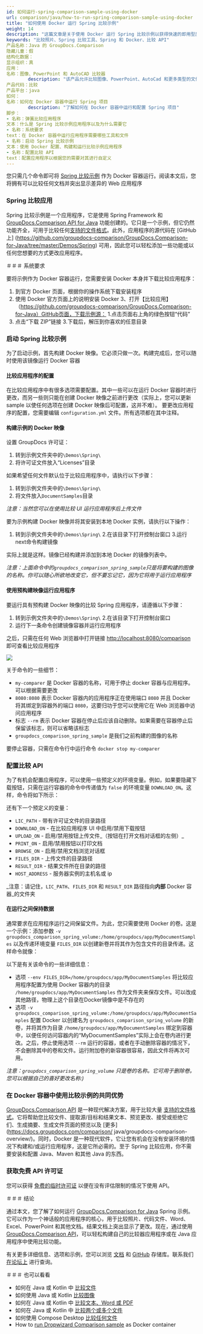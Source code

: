 ```yaml
---
id: 如何运行-spring-comparison-sample-using-docker
url: comparison/java/how-to-run-spring-comparison-sample-using-docker
title: "如何使用 Docker 运行 Spring 比较示例"
weight: 14
description: "这篇文章是关于使用 Docker 运行 Spring 比较示例以获得快速的即用型应用程序来比较文件"
keywords: "比较照片、Spring 比较工具、Spring 和 Docker、比较 API"
产品名称：Java 的 GroupDocs.Comparison
隐藏儿童：假
结构化数据：
显示组织：真
应用：
名称：图像、PowerPoint 和 AutoCAD 比较器
        description: "该产品允许比较图像、PowerPoint、AutoCad 和更多类型的文件"
产品代码：比较
产品平台：java
如何：
名称：如何在 Docker 容器中运行 Spring 项目
        description: "了解如何在 Docker 容器中运行和配置 Spring 项目"
脚步：
- 名称：弹簧比较应用程序
文本：什么是 Spring 比较示例应用程序以及为什么需要它
- 名称：系统要求
text：在 Docker 容器中运行应用程序需要哪些工具和文件
- 名称：启动 Spring 比较示例
文本：使用 Docker 配置、构建和运行比较示例应用程序
- 名称：配置比较 API
text：配置应用程序以根据您的需要对其进行自定义
---
```


您只需几个命令即可将 [Spring 比较示例](https://github.com/groupdocs-comparison/GroupDocs.Comparison-for-Java/tree/master/Demos/Spring) 作为 Docker 容器运行。阅读本文后，您将拥有可以比较任何文档并突出显示差异的 Web 应用程序

### Spring 比较应用

Spring 比较示例是一个应用程序，它是使用 Spring Framework 和 [GroupDocs.Comparison API for Java](https://products.groupdocs.com/comparison/java) 功能创建的。它只是一个示例，但它仍然功能齐全，可用于比较任何[支持的文件格式](/comparison/java/supported-document-formats/)。此外，应用程序的源代码在 [GitHub 上] (https://github.com/groupdocs-comparison/GroupDocs.Comparison-for-Java/tree/master/Demos/Spring) 可用，因此您可以轻松添加一些功能或以任何您想要的方式更改应用程序。

＃＃＃ 系统要求

要将示例作为 Docker 容器运行，您需要安装 Docker 本身并下载比较应用程序：
1. 到官方 Docker 页面，根据你的操作系统下载安装程序
2. 使用 Docker 官方页面上的说明安装 Docker
3、打开【比较应用】（https://github.com/groupdocs-comparison/GroupDocs.Comparison-for-Java）GitHub页面，下载示例源：
1.点击页面右上角的绿色按钮“代码”
2. 点击“下载 ZIP”链接
3.下载后，解压到你喜欢的任意目录

### 启动 Spring 比较示例

为了启动示例，首先构建 Docker 映像。它必须只做一次。构建完成后，您可以随时使用该镜像运行 Docker 容器

#### 比较应用程序的配置

在比较应用程序中有很多选项需要配置。其中一些可以在运行 Docker 容器时进行更改，而另一些则只能在创建 Docker 映像之前进行更改（实际上，您可以更新 sample 以使任何选项在创建 Docker 映像后可配置，这并不难）。
要更改应用程序的配置，您需要编辑 `configuration.yml` 文件。所有选项都在其中注释。

#### 构建示例的 Docker 映像

设置 GroupDocs 许可证：

1. 转到示例文件夹中的`\Demos\Spring\`
2. 将许可证文件放入“Licenses”目录

如果希望任何文件默认位于比较应用程序中，请执行以下步骤：

1. 转到示例文件夹中的`\Demos\Spring\`
2. 将文件放入`DocumentSamples`目录

_注意：当然您可以在使用比较 UI 运行应用程序后上传文件_

要为示例构建 Docker 映像并将其安装到本地 Docker 实例，请执行以下操作：

1. 转到示例文件夹中的`\Demos\Spring\`
2.在该目录下打开控制台窗口
3.运行next命令构建镜像

<script src="https://gist.github.com/groupdocs-comparison-gists/9ba24482d5625a6ba08c13045f7c115e.js"></script>

实际上就是这样。镜像已经构建并添加到本地 Docker 的镜像列表中。

_注意：上面命令中的`groupdocs_comparison_spring_sample`只是将要构建的图像的名称。你可以随心所欲地改变它，但不要忘记它，因为它将用于运行应用程序_

#### 使用预构建映像运行应用程序

要运行具有预构建 Docker 映像的比较 Spring 应用程序，请遵循以下步骤：

1. 转到示例文件夹中的`\Demos\Spring\`
2.在该目录下打开控制台窗口
3. 运行下一条命令创建镜像容器并运行应用程序

<script src="https://gist.github.com/groupdocs-comparison-gists/2b74fad512ad1f6155ad70eb4958d10e.js"></script>
   

之后，只需在任何 Web 浏览器中打开链接 [http://localhost:8080/comparison](http://localhost:8080/comparison) 即可查看比较应用程序

![](comparison/java/images/how-to-run-spring-comparison-sample-using-docker.png)

关于命令的一些细节：
* `my-comparer` 是 Docker 容器的名称，可用于停止 docker 容器与应用程序。可以根据需要更改
* `8080:8080` 表示 Docker 容器内的应用程序正在使用端口 `8080` 并且 Docker 将其绑定到容器外的端口 `8080`，这要归功于您可以使用它在 Web 浏览器中访问应用程序
* 标志 `--rm` 表示 Docker 容器在停止后应该自动删除。如果需要在容器停止后保留该标志，则可以省略该标志
* `groupdocs_comparison_spring_sample` 是我们之前构建的图像的名称

要停止容器，只需在命令行中运行命令 `docker stop my-comparer`

### 配置比较 API

为了有机会配置应用程序，可以使用一些预定义的环境变量。例如，如果要隐藏下载按钮，只需在运行容器的命令中传递值为 `false` 的环境变量 `DOWNLOAD_ON`。这样，命令将如下所示：

<script src="https://gist.github.com/groupdocs-comparison-gists/136b93614d02f6c4d779620b83b89f98.js"></script>

还有下一个预定义的变量：
* `LIC_PATH` - 带有许可证文件的目录路径
* `DOWNLOAD_ON` - 在比较应用程序 UI 中启用/禁用下载按钮
* `UPLOAD_ON` - 启用/禁用按钮上传文件_（按钮在打开文档对话框的左侧）_
* `PRINT_ON` - 启用/禁用按钮以打印文档
* `BROWSE_ON` - 启用/禁用文档浏览对话框
* `FILES_DIR` - 上传文件的目录路径
* `RESULT_DIR` - 结果文件所在目录的路径
* `HOST_ADDRESS` - 服务器实例的主机名或 ip

_注意：请记住，`LIC_PATH`、`FILES_DIR` 和 `RESULT_DIR` 路径指向**内部** Docker 容器_的文件夹

#### 在运行之间保持数据

通常要求在应用程序运行之间保留文件。为此，您只需要使用 Docker 的卷。这是一个示例：添加参数 `-v groupdocs_comparison_spring_volume:/home/groupdocs/app/MyDocumentSamples` 以及传递环境变量 `FILES_DIR` 以创建新卷并将其作为包含文件的目录传递。这样命令就像：

<script src="https://gist.github.com/groupdocs-comparison-gists/6c2bae3b6197d6ea3aa78b6b8646e278.js"></script>

以下是有关该命令的一些详细信息：
* 选项 `--env FILES_DIR=/home/groupdocs/app/MyDocumentSamples` 将比较应用程序配置为使用 Docker 容器内的目录 `/home/groupdocs/app/MyDocumentSamples` 作为文件夹来保存文件。可以改成其他路径，物理上这个目录在Docker镜像中是不存在的
* 选项 `-v groupdocs_comparison_spring_volume:/home/groupdocs/app/MyDocumentSamples` 配置 Docker 以创建名为 `groupdocs_comparison_spring_volume` 的新卷，并将其作为目录 `/home/groupdocs/app/MyDocumentSamples` 绑定到容器中，以便任何访问容器内的“MyDocumentSamples”实际上会在卷内进行更改。之后，停止使用选项 `--rm` 运行的容器，或者在手动删除容器的情况下，不会删除其中的卷和文件。运行附加卷的新容器很容易，因此文件将再次可用。

_注意：`groupdocs_comparison_spring_volume` 只是卷的名称。它可用于删除卷。您可以根据自己的喜好更改名称:)_

### 在 Docker 容器中使用比较示例的共同优势

[GroupDocs.Comparison API](https://products.groupdocs.com/comparison) 是一种现代解决方案，用于比较大量 [支持的文件格式](/comparison/java/supported-document-formats/)。它将帮助您比较文件、提取源/目标和结果文本、预览更改、接受或拒绝它们、生成摘要、生成文件页面的预览以及 [更多](https://docs.groupdocs.com/comparison/ java/groupdocs-comparison-overview/)。同时，Docker 是一种现代软件，它让您有机会在没有安装环境的情况下构建和/或运行应用程序，这是它所必需的。至于 Spring 比较应用，你不需要安装和配置 Java、Maven 和其他 Java 的东西。

### 获取免费 API 许可证

您可以获得 [免费的临时许可证](https://purchase.groupdocs.com/temporary-license) 以便在没有评估限制的情况下使用 API。

＃＃＃ 结论

通过本文，您了解了如何运行 [GroupDocs.Comparison for Java](https://products.groupdocs.com/comparison/java) Spring 示例。它可以作为一个神话般的应用程序的核心，用于比较照片、代码文件、Word、Excel、PowerPoint 和其他文档。结果文档上突出显示了更改。现在，通过使用 [GroupDocs.Comparison API](https://products.groupdocs.com/comparison/java)，可以轻松构建自己的比较器应用程序或在 Java 应用程序中使用比较功能。

有关更多详细信息、选项和示例，您可以浏览 [文档](/comparison/java/getting-started/) 和 [GitHub](https://github.com/groupdocs-comparison) 存储库。联系我们 [在论坛上](https://forum.groupdocs.com/) 进行查询。

＃＃＃ 也可以看看

* 如何在 Java 或 Kotlin 中 [比较文件](/comparison/java/how-to-compare-files-in-java-or-kotlin)
* 如何使用 Java 或 Kotlin [比较图像](/comparison/java/how-to-compare-images-using-java-or-kotlin)
* 如何在 Java 或 Kotlin 中 [比较文本、Word 或 PDF](/comparison/java/how-to-compare-text-word-pdf-in-java-or-kotlin)
* 如何在 Java 或 Kotlin 中 [比较两个或多个文件](/comparison/java/how-to-compare-two-or-more-files-in-java-or-kotlin)
* 如何使用 Compose Desktop [比较任何文件](/comparison/java/how-to-compare-any-files-using-compose-desktop)
* How to [run Dropwizard Comparison sample](comparison/java/how-to-run-dropwizard-comparison-sample-using-docker) as Docker container

